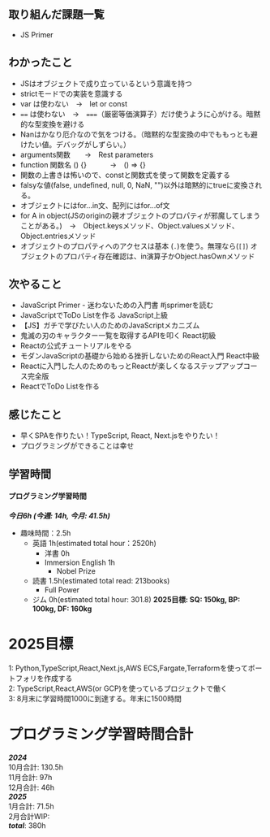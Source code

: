 ## 取り組んだ課題一覧
- JS Primer

## わかったこと
- JSはオブジェクトで成り立っているという意識を持つ
- strictモードでの実装を意識する
- var は使わない　→　let or const
- `==` は使わない　→　`===`（厳密等価演算子）だけ使うように心がける。暗黙的な型変換を避ける
- Nanはかなり厄介なので気をつける。（暗黙的な型変換の中でももっとも避けたい値。デバッグがしずらい。）
- arguments関数　　→　Rest parameters
- function 関数名 () {}　　　  →　() => {}
- 関数の上書きは怖いので、constと関数式を使って関数を定義する
- falsyな値(false, undefined, null, 0, NaN, "")以外は暗黙的にtrueに変換される。
- オブジェクトにはfor...in文、配列にはfor...of文
- for A in object(JSのoriginの親オブジェクトのプロパティが邪魔してしまうことがある。)　→　Object.keysメソッド、Object.valuesメソッド、Object.entriesメソッド
- オブジェクトのプロパティへのアクセスは基本 (`.`)を使う。無理なら(`[]`)
オブジェクトのプロパティ存在確認は、in演算子かObject.hasOwnメソッド

## 次やること
- JavaScript Primer - 迷わないための入門書 #jsprimerを読む
- JavaScriptでToDo Listを作る
JavaScript上級
- 【JS】ガチで学びたい人のためのJavaScriptメカニズム
- 鬼滅の刃のキャラクター一覧を取得するAPIを叩く
React初級
- Reactの公式チュートリアルをやる
- モダンJavaScriptの基礎から始める挫折しないためのReact入門
React中級
- Reactに入門した人のためのもっとReactが楽しくなるステップアップコース完全版
- ReactでToDo Listを作る

## 感じたこと
- 早くSPAを作りたい！TypeScript, React, Next.jsをやりたい！
- プログラミングができることは幸せ

## 学習時間
#### プログラミング学習時間
_**今日6h 
(今週: 14h, 今月: 41.5h)**_

- 趣味時間：2.5h
  - 英語 1h(estimated total hour：2520h)
    - 洋書 0h
    - Immersion English 1h
      - Nobel Prize
  - 読書 1.5h(estimated total read: 213books)
    - Full Power
  - ジム 0h(estimated total hour: 301.8) **2025目標: SQ: 150kg, BP: 100kg, DF: 160kg**

# 2025目標
1: Python,TypeScript,React,Next.js,AWS ECS,Fargate,Terraformを使ってポートフォリを作成する<br>
2: TypeScript,React,AWS(or GCP)を使っているプロジェクトで働く<br>
3: 8月末に学習時間1000に到達する。年末に1500時間<br>

# プログラミング学習時間合計
_**2024**_<br>
10月合計: 130.5h<br>
11月合計: 97h<br>
12月合計: 46h<br>
_**2025**_<br>
1月合計: 71.5h<br>
2月合計WIP: <br>
_**total**_: 380h
